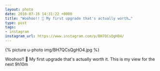 ```yaml
---
layout: photo
date: 2016-07-16 14:31:22 +0000
title: "Woohoo!! 🙌 My first upgrade that's actually worth…"
type: post
tags:
- instagram
instagram_url: https://www.instagram.com/p/BH7QCsQgHO4/
---
```


{% picture u-photo img/BH7QCsQgHO4.jpg %}

Woohoo!! 🙌  My first upgrade that's actually worth it. This is my view for the next 9h10m
